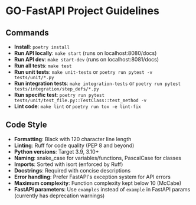 # GO-FastAPI Project Guidelines

## Commands
- **Install**: `poetry install`
- **Run API locally**: `make start` (runs on localhost:8080/docs)
- **Run API dev**: `make start-dev` (runs on localhost:8081/docs)
- **Run all tests**: `make test`
- **Run unit tests**: `make unit-tests` or `poetry run pytest -v tests/unit/*.py`
- **Run integration tests**: `make integration-tests` or `poetry run pytest tests/integration/step_defs/*.py`
- **Run specific test**: `poetry run pytest tests/unit/test_file.py::TestClass::test_method -v`
- **Lint code**: `make lint` or `poetry run tox -e lint-fix`

## Code Style
- **Formatting**: Black with 120 character line length
- **Linting**: Ruff for code quality (PEP 8 and beyond)
- **Python versions**: Target 3.9, 3.10+
- **Naming**: snake_case for variables/functions, PascalCase for classes
- **Imports**: Sorted with isort (enforced by Ruff)
- **Docstrings**: Required with concise descriptions
- **Error handling**: Prefer FastAPI's exception system for API errors
- **Maximum complexity**: Function complexity kept below 10 (McCabe)
- **FastAPI parameters**: Use `examples` instead of `example` in FastAPI params (currently has deprecation warnings)